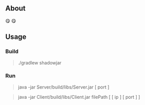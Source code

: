 ## About
:yum: :yum:
## Usage

### Build
> ./gradlew shadowjar

### Run
> java -jar Server/build/libs/Server.jar [ port ]

> java -jar Client/build/libs/Client.jar filePath [ [ ip ] [ port ] ]
